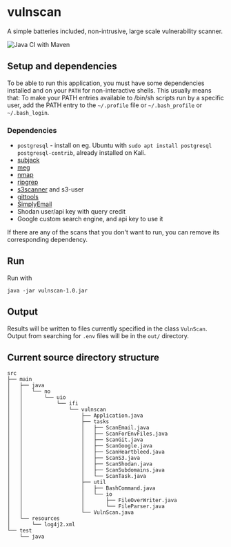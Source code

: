 # vulnscan

A simple batteries included, non-intrusive, large scale vulnerability scanner.

![Java CI with Maven](https://github.com/torjuskd/vulnscan/workflows/Java%20CI%20with%20Maven/badge.svg?branch=master)

## Setup and dependencies
To be able to run this application, you must have some dependencies installed and
on your `PATH` for non-interactive shells.
This usually means that: To make your PATH entries available to /bin/sh scripts run by a specific user,
add the PATH entry to the `~/.profile` file or `~/.bash_profile` or `~/.bash_login`.

### Dependencies
- `postgresql` - install on eg. Ubuntu with `sudo apt install postgresql postgresql-contrib`, already installed on Kali.
- [subjack](https://github.com/haccer/subjack)
- [meg](https://github.com/tomnomnom/meg)
- [nmap](https://nmap.org/)
- [ripgrep](https://github.com/BurntSushi/ripgrep)
- [s3scanner](https://github.com/sa7mon/S3Scanner) and s3-user
- [gittools](https://github.com/internetwache/GitTools)
- [SimplyEmail](https://simplysecurity.github.io/SimplyEmail/)
- Shodan user/api key with query credit
- Google custom search engine, and api key to use it

If there are any of the scans that you don't want to run, you can remove its
corresponding dependency.

## Run
Run with
```console
java -jar vulnscan-1.0.jar
```

## Output
Results will be written to files currently specified in the class `VulnScan`.
Output from searching for `.env` files will be in the `out/` directory.

## Current source directory structure
```
src
├── main
│   ├── java
│   │   └── no
│   │       └── uio
│   │           └── ifi
│   │               └── vulnscan
│   │                   ├── Application.java
│   │                   ├── tasks
│   │                   │   ├── ScanEmail.java
│   │                   │   ├── ScanForEnvFiles.java
│   │                   │   ├── ScanGit.java
│   │                   │   ├── ScanGoogle.java
│   │                   │   ├── ScanHeartbleed.java
│   │                   │   ├── ScanS3.java
│   │                   │   ├── ScanShodan.java
│   │                   │   ├── ScanSubdomains.java
│   │                   │   └── ScanTask.java
│   │                   ├── util
│   │                   │   ├── BashCommand.java
│   │                   │   └── io
│   │                   │       ├── FileOverWriter.java
│   │                   │       └── FileParser.java
│   │                   └── VulnScan.java
│   └── resources
│       └── log4j2.xml
└── test
    └── java
```
